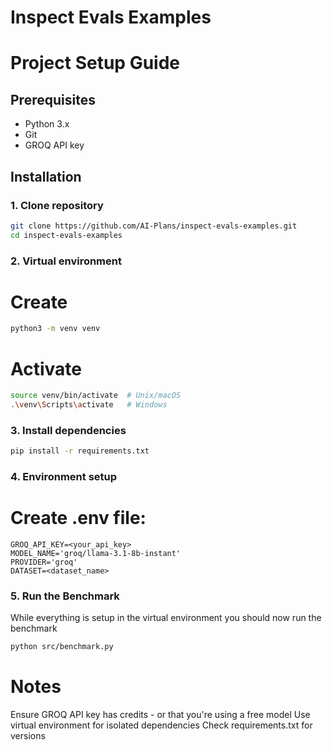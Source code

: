 # Inspect Evals Examples

# Project Setup Guide

## Prerequisites
- Python 3.x
- Git
- GROQ API key

## Installation

### 1. Clone repository
```bash
git clone https://github.com/AI-Plans/inspect-evals-examples.git
cd inspect-evals-examples
```
### 2. Virtual environment
# Create
```bash
python3 -m venv venv
```

# Activate
```bash
source venv/bin/activate  # Unix/macOS
.\venv\Scripts\activate   # Windows
```

### 3. Install dependencies
```bash
pip install -r requirements.txt
```

### 4. Environment setup

# Create .env file:
```text
GROQ_API_KEY=<your_api_key>
MODEL_NAME='groq/llama-3.1-8b-instant'
PROVIDER='groq'
DATASET=<dataset_name>
```
### 5. Run the Benchmark
While everything is setup in the virtual environment you should now run the benchmark

```bash
python src/benchmark.py
```
# Notes
Ensure GROQ API key has credits - or that you're using a free model
Use virtual environment for isolated dependencies
Check requirements.txt for versions
